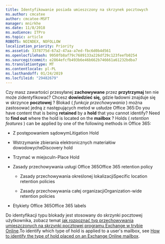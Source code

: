 ```yaml
---
title: Identyfikowanie posiada umieszczony na skrzynek pocztowych
ms.author: cmcatee
author: cmcatee-MSFT
manager: mnirkhe
ms.date: 11/8/2018
ms.audience: ITPro
ms.topic: article
ROBOTS: NOINDEX, NOFOLLOW
localization_priority: Priority
ms.assetid: 3378775d-67a2-47aa-a7ed-fbc6d0b4d561
ms.openlocfilehash: 9950fb8af79c7689133a226df29c123feefb0254
ms.sourcegitcommit: e2864efcfb493b6e46b662b746661a61232bdba7
ms.translationtype: MT
ms.contentlocale: pl-PL
ms.lasthandoff: 01/24/2019
ms.locfileid: "29482679"
---
```

<span data-ttu-id="eaccf-p101">Czy masz zawartości przesyłanej **zachowywane** przez **przytrzymaj** ten nie może zidentyfikować? Chcesz **dowiedzieć się,** gdzie ładowni znajduje się w skrzynce **pocztowej** ? Blokad ( *funkcje przechowywania* ) można zastosować jedną z następujących metod w usłudze Office 365:</span><span class="sxs-lookup"><span data-stu-id="eaccf-p101">Do you have content that is being **retained** by a **hold** that you cannot identify? Need to **find out** where the hold is located on the **mailbox** ? Holds (  *retention features*  ) can be applied by one of the following methods in Office 365:</span></span> 
  
- <span data-ttu-id="eaccf-105">Z postępowaniem sądowym</span><span class="sxs-lookup"><span data-stu-id="eaccf-105">Litigation Hold</span></span> 
    
- <span data-ttu-id="eaccf-106">Wstrzymanie zbierania elektronicznych materiałów dowodowych</span><span class="sxs-lookup"><span data-stu-id="eaccf-106">eDiscovery hold</span></span>
    
- <span data-ttu-id="eaccf-107">Trzymać w miejscu</span><span class="sxs-lookup"><span data-stu-id="eaccf-107">In-Place Hold</span></span>
    
- <span data-ttu-id="eaccf-108">Zasady przechowywania usługi Office 365</span><span class="sxs-lookup"><span data-stu-id="eaccf-108">Office 365 retention policy</span></span> 
    
  - <span data-ttu-id="eaccf-109">Zasady przechowywania określonej lokalizacji</span><span class="sxs-lookup"><span data-stu-id="eaccf-109">Specific location retention policies</span></span>
    
  - <span data-ttu-id="eaccf-110">Zasady przechowywania całej organizacji</span><span class="sxs-lookup"><span data-stu-id="eaccf-110">Organization-wide retention policies</span></span>
    
- <span data-ttu-id="eaccf-111">Etykiety Office 365</span><span class="sxs-lookup"><span data-stu-id="eaccf-111">Office 365 labels</span></span>
    
<span data-ttu-id="eaccf-112">Do identyfikacji typu blokady jest stosowany do skrzynki pocztowej użytkownika, zobacz temat [jak rozpoznać typ przechowywania umieszczonych na skrzynki pocztowej programu Exchange w trybie Online](https://docs.microsoft.com/en-us/office365/securitycompliance/identify-a-hold-on-an-exchange-online-mailbox).</span><span class="sxs-lookup"><span data-stu-id="eaccf-112">To identify which type of hold is applied to a user's mailbox, see [How to identify the type of hold placed on an Exchange Online mailbox](https://docs.microsoft.com/en-us/office365/securitycompliance/identify-a-hold-on-an-exchange-online-mailbox).</span></span>
  

